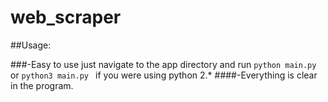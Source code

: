 # web_scraper

##Usage:

###-Easy to use just navigate to the app directory and run `python main.py` or `python3 main.py ` if you were using python 2.*
####-Everything is clear in the program.
